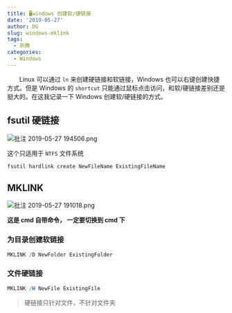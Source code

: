 ```yaml
---
title: 🖥️windows 创建软/硬链接
date: '2019-05-27'
author: DG
slug: windows-mklink
tags: 
  - 折腾
categories: 
  - Windows
---
```


　　Linux 可以通过 `ln` 来创建硬链接和软链接，Windows 也可以右键创建快捷方式。但是 Windows 的 `shortcut` 只能通过鼠标点击访问，和软/硬链接差别还是挺大的。在这我记录一下 Windows 创建软/硬链接的方式。

## fsutil 硬链接

![批注 2019-05-27 194506.png](https://i.loli.net/2019/05/27/5cebcde3d985f29272.png)



这个只适用于 `NTFS` 文件系统

```powershell
fsutil hardlink create NewFileName ExistingFileName
```




## MKLINK

![批注 2019-05-27 191018.png](https://i.loli.net/2019/05/27/5cebcd0467e6222620.png)

**这是 cmd 自带命令， 一定要切换到 cmd 下**

### 为目录创建软链接

```powershell
MKLINK /D NewFolder ExistingFolder
```

### 文件硬链接

```powershell
MKLINK /H NewFile ExistingFile
```

> 硬链接只针对文件，不针对文件夹